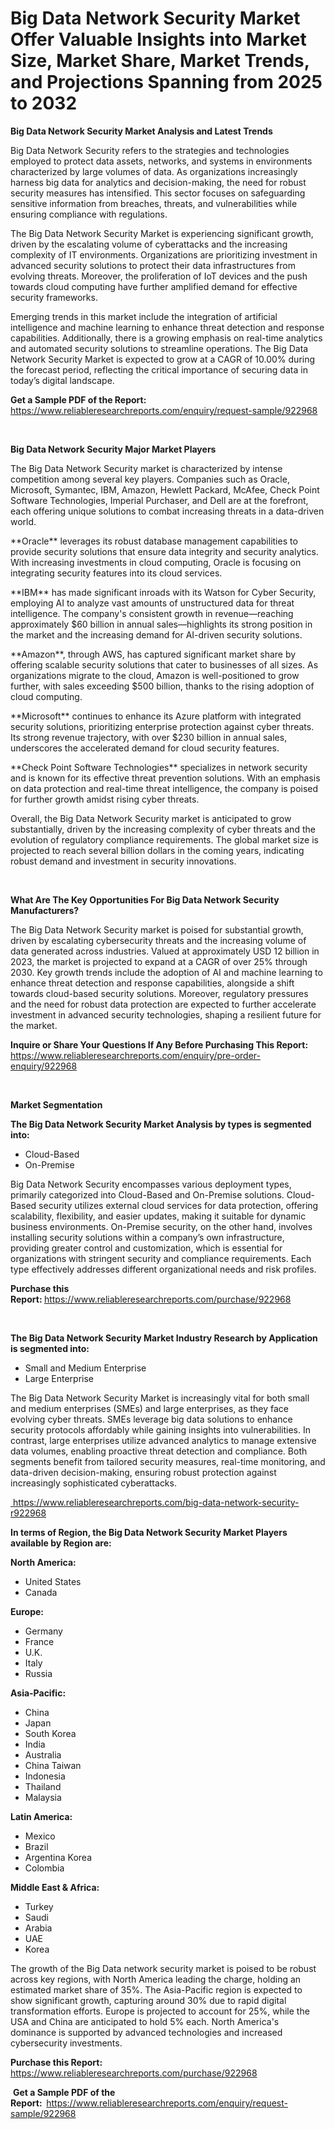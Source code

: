 <p><h1>Big Data Network Security Market Offer Valuable Insights into Market Size, Market Share, Market Trends, and Projections Spanning from 2025 to 2032</h1></p><p><strong>Big Data Network Security Market Analysis and Latest Trends</strong></p>
<p><p>Big Data Network Security refers to the strategies and technologies employed to protect data assets, networks, and systems in environments characterized by large volumes of data. As organizations increasingly harness big data for analytics and decision-making, the need for robust security measures has intensified. This sector focuses on safeguarding sensitive information from breaches, threats, and vulnerabilities while ensuring compliance with regulations.</p><p>The Big Data Network Security Market is experiencing significant growth, driven by the escalating volume of cyberattacks and the increasing complexity of IT environments. Organizations are prioritizing investment in advanced security solutions to protect their data infrastructures from evolving threats. Moreover, the proliferation of IoT devices and the push towards cloud computing have further amplified demand for effective security frameworks.</p><p>Emerging trends in this market include the integration of artificial intelligence and machine learning to enhance threat detection and response capabilities. Additionally, there is a growing emphasis on real-time analytics and automated security solutions to streamline operations. The Big Data Network Security Market is expected to grow at a CAGR of 10.00% during the forecast period, reflecting the critical importance of securing data in today’s digital landscape.</p></p>
<p><strong>Get a Sample PDF of the Report:&nbsp;</strong> <a href="https://www.reliableresearchreports.com/enquiry/request-sample/922968?utm_campaign=24&utm_medium=2&utm_source=Github&utm_content=ia&utm_term=16042025&utm_id=big-data-network-security">https://www.reliableresearchreports.com/enquiry/request-sample/922968</a></p>
<p>&nbsp;</p>
<p><strong>Big Data Network Security Major Market Players</strong></p>
<p><p>The Big Data Network Security market is characterized by intense competition among several key players. Companies such as Oracle, Microsoft, Symantec, IBM, Amazon, Hewlett Packard, McAfee, Check Point Software Technologies, Imperial Purchaser, and Dell are at the forefront, each offering unique solutions to combat increasing threats in a data-driven world.</p><p>**Oracle** leverages its robust database management capabilities to provide security solutions that ensure data integrity and security analytics. With increasing investments in cloud computing, Oracle is focusing on integrating security features into its cloud services. </p><p>**IBM** has made significant inroads with its Watson for Cyber Security, employing AI to analyze vast amounts of unstructured data for threat intelligence. The company's consistent growth in revenue—reaching approximately $60 billion in annual sales—highlights its strong position in the market and the increasing demand for AI-driven security solutions.</p><p>**Amazon**, through AWS, has captured significant market share by offering scalable security solutions that cater to businesses of all sizes. As organizations migrate to the cloud, Amazon is well-positioned to grow further, with sales exceeding $500 billion, thanks to the rising adoption of cloud computing.</p><p>**Microsoft** continues to enhance its Azure platform with integrated security solutions, prioritizing enterprise protection against cyber threats. Its strong revenue trajectory, with over $230 billion in annual sales, underscores the accelerated demand for cloud security features.</p><p>**Check Point Software Technologies** specializes in network security and is known for its effective threat prevention solutions. With an emphasis on data protection and real-time threat intelligence, the company is poised for further growth amidst rising cyber threats.</p><p>Overall, the Big Data Network Security market is anticipated to grow substantially, driven by the increasing complexity of cyber threats and the evolution of regulatory compliance requirements. The global market size is projected to reach several billion dollars in the coming years, indicating robust demand and investment in security innovations.</p></p>
<p>&nbsp;</p>
<p><strong>What Are The Key Opportunities For Big Data Network Security Manufacturers?</strong></p>
<p><p>The Big Data Network Security market is poised for substantial growth, driven by escalating cybersecurity threats and the increasing volume of data generated across industries. Valued at approximately USD 12 billion in 2023, the market is projected to expand at a CAGR of over 25% through 2030. Key growth trends include the adoption of AI and machine learning to enhance threat detection and response capabilities, alongside a shift towards cloud-based security solutions. Moreover, regulatory pressures and the need for robust data protection are expected to further accelerate investment in advanced security technologies, shaping a resilient future for the market.</p></p>
<p><strong>Inquire or Share Your Questions If Any Before Purchasing This Report:</strong> <a href="https://www.reliableresearchreports.com/enquiry/pre-order-enquiry/922968?utm_campaign=24&utm_medium=2&utm_source=Github&utm_content=ia&utm_term=16042025&utm_id=big-data-network-security">https://www.reliableresearchreports.com/enquiry/pre-order-enquiry/922968</a></p>
<p>&nbsp;</p>
<p><strong>Market Segmentation</strong></p>
<p><strong>The Big Data Network Security Market Analysis by types is segmented into:</strong></p>
<p><ul><li>Cloud-Based</li><li>On-Premise</li></ul></p>
<p><p>Big Data Network Security encompasses various deployment types, primarily categorized into Cloud-Based and On-Premise solutions. Cloud-Based security utilizes external cloud services for data protection, offering scalability, flexibility, and easier updates, making it suitable for dynamic business environments. On-Premise security, on the other hand, involves installing security solutions within a company’s own infrastructure, providing greater control and customization, which is essential for organizations with stringent security and compliance requirements. Each type effectively addresses different organizational needs and risk profiles.</p></p>
<p><strong>Purchase this Report:&nbsp;</strong><a href="https://www.reliableresearchreports.com/purchase/922968?utm_campaign=24&utm_medium=2&utm_source=Github&utm_content=ia&utm_term=16042025&utm_id=big-data-network-security">https://www.reliableresearchreports.com/purchase/922968</a></p>
<p>&nbsp;</p>
<p><strong>The Big Data Network Security Market Industry Research by Application is segmented into:</strong></p>
<p><ul><li>Small and Medium Enterprise</li><li>Large Enterprise</li></ul></p>
<p><p>The Big Data Network Security Market is increasingly vital for both small and medium enterprises (SMEs) and large enterprises, as they face evolving cyber threats. SMEs leverage big data solutions to enhance security protocols affordably while gaining insights into vulnerabilities. In contrast, large enterprises utilize advanced analytics to manage extensive data volumes, enabling proactive threat detection and compliance. Both segments benefit from tailored security measures, real-time monitoring, and data-driven decision-making, ensuring robust protection against increasingly sophisticated cyberattacks.</p></p>
<p><a href="https://www.reliableresearchreports.com/big-data-network-security-r922968?utm_campaign=24&utm_medium=2&utm_source=Github&utm_content=ia&utm_term=16042025&utm_id=big-data-network-security">&nbsp;https://www.reliableresearchreports.com/big-data-network-security-r922968</a></p>
<p><strong>In terms of Region, the Big Data Network Security Market Players available by Region are:</strong></p>
<p>
    <p> <strong> North America: </strong>
        <ul>
            <li>United States</li>
            <li>Canada</li>
        </ul>
        </p> 
    <p> <strong> Europe: </strong>
        <ul>
            <li>Germany</li>
            <li>France</li>
            <li>U.K.</li>
            <li>Italy</li>
            <li>Russia</li>
        </ul>
        </p> 
    <p> <strong> Asia-Pacific: </strong>
        <ul>
            <li>China</li>
            <li>Japan</li>
            <li>South Korea</li>
            <li>India</li>
            <li>Australia</li>
            <li>China Taiwan</li>
            <li>Indonesia</li>
            <li>Thailand</li>
            <li>Malaysia</li>
        </ul>
        </p> 
    <p> <strong> Latin America: </strong>
        <ul>
            <li>Mexico</li>
            <li>Brazil</li>
            <li>Argentina Korea</li>
            <li>Colombia</li>
        </ul>
        </p> 
    <p> <strong> Middle East & Africa: </strong>
        <ul>
            <li>Turkey</li>
            <li>Saudi</li>
            <li>Arabia</li>
            <li>UAE</li>
            <li>Korea</li>
        </ul>
    </p>
    </p>
<p><p>The growth of the Big Data network security market is poised to be robust across key regions, with North America leading the charge, holding an estimated market share of 35%. The Asia-Pacific region is expected to show significant growth, capturing around 30% due to rapid digital transformation efforts. Europe is projected to account for 25%, while the USA and China are anticipated to hold 5% each. North America's dominance is supported by advanced technologies and increased cybersecurity investments.</p></p>
<p><strong>Purchase this Report: </strong><a href="https://www.reliableresearchreports.com/purchase/922968?utm_campaign=24&utm_medium=2&utm_source=Github&utm_content=ia&utm_term=16042025&utm_id=big-data-network-security">https://www.reliableresearchreports.com/purchase/922968</a></p>
<p>&nbsp;<strong>Get a Sample PDF of the Report:&nbsp;&nbsp;</strong><a href="https://www.reliableresearchreports.com/enquiry/request-sample/922968?utm_campaign=24&utm_medium=2&utm_source=Github&utm_content=ia&utm_term=16042025&utm_id=big-data-network-security">https://www.reliableresearchreports.com/enquiry/request-sample/922968</a></p>
<p><strong></strong></p>
<p><p></p><p></p><p></p></p>